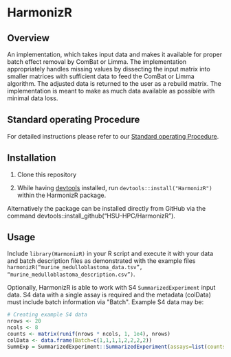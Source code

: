 # HarmonizR
## Overview
An implementation, which takes input data and makes it available for proper batch effect removal by ComBat or Limma. 
The implementation appropriately handles missing values by dissecting the input matrix into smaller matrices with sufficient data to feed the ComBat or Limma algorithm. 
The adjusted data is returned to the user as a rebuild matrix. 
The implementation is meant to make as much data available as possible with minimal data loss.

## Standard operating Procedure
For detailed instructions please refer to our [Standard operating Procedure](https://github.com/HSU-HPC/HarmonizR_v1.1/blob/main/inst/HarmonizR_SOP.pdf).

## Installation
1. Clone this repository

2. While having [devtools](https://www.r-project.org/nosvn/pandoc/devtools.html) installed, run
`devtools::install("HarmonizR")` within the HarmonizR package.

Alternatively the package can be installed directly from GitHub via the command devtools::install_github(“HSU-HPC/HarmonizR”).

## Usage
Include `library(HarmonizR)` in your R script and execute it with your data and batch description files as demonstrated with the example files `harmonizR(“murine_medulloblastoma_data.tsv”, “murine_medulloblastoma_description.csv”)`.

Optionally, HarmonizR is able to work with S4 `SummarizedExperiment` input data. S4 data with a single assay is required and the metadata (colData) must include batch information via "Batch". Example S4 data may be:

```R
# Creating example S4 data
nrows <- 20
ncols <- 8
counts <- matrix(runif(nrows * ncols, 1, 1e4), nrows)
colData <- data.frame(Batch=c(1,1,1,1,2,2,2,2))
SummExp = SummarizedExperiment::SummarizedExperiment(assays=list(counts=counts), colData=colData)
```
